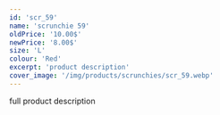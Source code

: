 ```yaml
---
id: 'scr_59'
name: 'scrunchie 59'
oldPrice: '10.00$'
newPrice: '8.00$'
size: 'L'
colour: 'Red'
excerpt: 'product description'
cover_image: '/img/products/scrunchies/scr_59.webp'
---
```

full product description
